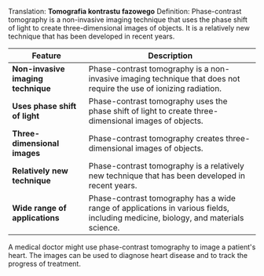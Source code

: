 Translation: **Tomografia kontrastu fazowego**
Definition:
Phase-contrast tomography is a non-invasive imaging technique that uses the phase shift of light to create three-dimensional images of objects. It is a relatively new technique that has been developed in recent years.

|Feature|Description|
|---|---|
|**Non-invasive imaging technique**|Phase-contrast tomography is a non-invasive imaging technique that does not require the use of ionizing radiation.|
|**Uses phase shift of light**|Phase-contrast tomography uses the phase shift of light to create three-dimensional images of objects.|
|**Three-dimensional images**|Phase-contrast tomography creates three-dimensional images of objects.|
|**Relatively new technique**|Phase-contrast tomography is a relatively new technique that has been developed in recent years.|
|**Wide range of applications**|Phase-contrast tomography has a wide range of applications in various fields, including medicine, biology, and materials science.|

A medical doctor might use phase-contrast tomography to image a patient's heart. The images can be used to diagnose heart disease and to track the progress of treatment.